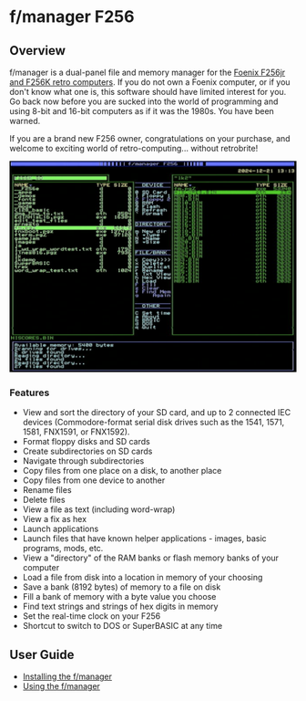 # f/manager F256

## Overview

f/manager is a dual-panel file and memory manager for the [Foenix F256jr and F256K retro computers](http://wiki.f256foenix.com/index.php?title=Main_Page). If you do not own a Foenix computer, or if you don't know what one is, this software should have limited interest for you. Go back now before you are sucked into the world of programming and using 8-bit and 16-bit computers as if it was the 1980s. You have been warned. 

If you are a brand new F256 owner, congratulations on your purchase, and welcome to exciting world of retro-computing... without retrobrite!

![Main Screen](documentation/main_screen.png)

### Features

- View and sort the directory of your SD card, and up to 2 connected IEC devices (Commodore-format serial disk drives such as the 1541, 1571, 1581, FNX1591, or FNX1592). 
- Format floppy disks and SD cards
- Create subdirectories on SD cards
- Navigate through subdirectories
- Copy files from one place on a disk, to another place
- Copy files from one device to another
- Rename files
- Delete files
- View a file as text (including word-wrap)
- View a fix as hex
- Launch applications
- Launch files that have known helper applications - images, basic programs, mods, etc.
- View a "directory" of the RAM banks or flash memory banks of your computer
- Load a file from disk into a location in memory of your choosing
- Save a bank (8192 bytes) of memory to a file on disk
- Fill a bank of memory with a byte value you choose
- Find text strings and strings of hex digits in memory
- Set the real-time clock on your F256
- Shortcut to switch to DOS or SuperBASIC at any time

## User Guide

- [Installing the f/manager](documentation/installing.md)
- [Using the f/manager](documentation/using.md)
